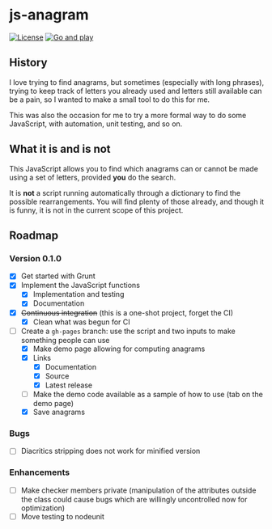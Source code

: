 # js-anagram

<!---
[![Build Status][1]][2]
[![Coverage Status][3]][4]
--->

[![License][5]][6]
[![Go and play][7]][8]

## History

I love trying to find anagrams, but sometimes (especially with long phrases), trying to keep track
of letters you already used and letters still available can be a pain, so I wanted to make a small
tool to do this for me.

This was also the occasion for me to try a more formal way to do some JavaScript, with automation,
unit testing, and so on.

## What it is and is not

This JavaScript allows you to find which anagrams can or cannot be made using a set of letters,
provided **you** do the search.

It is **not** a script running automatically through a dictionary to find the possible
rearrangements. You will find plenty of those already, and though it is funny, it is not in the
current scope of this project.

## Roadmap

### Version 0.1.0

* [x] Get started with Grunt
* [x] Implement the JavaScript functions
  * [x] Implementation and testing
  * [x] Documentation
* [x] ~~Continuous integration~~ (this is a one-shot project, forget the CI)
  * [x] Clean what was begun for CI
* [ ] Create a ``gh-pages`` branch: use the script and two inputs to make something people can use
  * [x] Make demo page allowing for computing anagrams
  * [x] Links
    * [x] Documentation
    * [x] Source
    * [x] Latest release
  * [ ] Make the demo code available as a sample of how to use (tab on the demo page)
  * [x] Save anagrams

### Bugs

* [ ] Diacritics stripping does not work for minified version

### Enhancements

* [ ] Make checker members private (manipulation of the attributes outside the class could cause
bugs which are willingly uncontrolled now for optimization)
* [ ] Move testing to nodeunit

<!---
[1]: http://img.shields.io/travis/cyChop/js-anagram/master.svg
[2]: https://travis-ci.org/cyChop/js-anagram
[3]: http://img.shields.io/coveralls/cyChop/js-anagram/master.svg
[4]: https://coveralls.io/r/cyChop/js-anagram?branch=master
--->

[5]: https://img.shields.io/badge/license-MIT-blue.svg
[6]: http://opensource.org/licenses/MIT
[7]: https://img.shields.io/badge/Demo_and_doc-%E2%96%BA-brightgreen.svg
[8]: http://cychop.github.io/js-anagram
